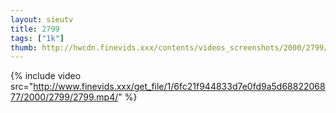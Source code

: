 ```yaml
--- 
layout: sieutv
title: 2799
tags: ["1k"]
thumb: http://hwcdn.finevids.xxx/contents/videos_screenshots/2000/2799/preview.mp4.jpg
---
```

{% include video src="http://www.finevids.xxx/get_file/1/6fc21f944833d7e0fd9a5d6882206877/2000/2799/2799.mp4/" %} 

